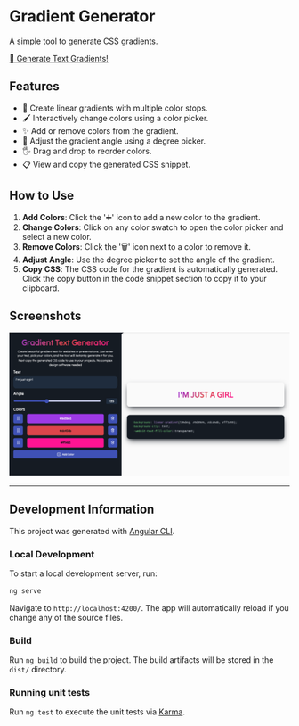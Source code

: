 # Gradient Generator

A simple tool to generate CSS gradients.

[🚀 Generate Text Gradients!](https://magda98.github.io/gradient-generator/)

## Features

- 🎨 Create linear gradients with multiple color stops.
- 🖌️ Interactively change colors using a color picker.
- ✨ Add or remove colors from the gradient.
- 🔄 Adjust the gradient angle using a degree picker.
- 🖐️ Drag and drop to reorder colors.
- 📋 View and copy the generated CSS snippet.

## How to Use

1.  **Add Colors**: Click the '➕' icon to add a new color to the gradient.
2.  **Change Colors**: Click on any color swatch to open the color picker and select a new color.
3.  **Remove Colors**: Click the '🗑️' icon next to a color to remove it.
4.  **Adjust Angle**: Use the degree picker to set the angle of the gradient.
5.  **Copy CSS**: The CSS code for the gradient is automatically generated. Click the copy button in the code snippet section to copy it to your clipboard.

## Screenshots

![Gradient Generator App](./.github/images/gradient_generator.png)

---

## Development Information

This project was generated with [Angular CLI](https://github.com/angular/angular-cli).

### Local Development

To start a local development server, run:

```bash
ng serve
```

Navigate to `http://localhost:4200/`. The app will automatically reload if you change any of the source files.

### Build

Run `ng build` to build the project. The build artifacts will be stored in the `dist/` directory.

### Running unit tests

Run `ng test` to execute the unit tests via [Karma](https://karma-runner.github.io).

